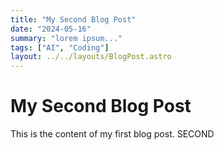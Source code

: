 ```yaml
---
title: "My Second Blog Post"
date: "2024-05-16"
summary: "lorem ipsum..."
tags: ["AI", "Coding"]
layout: ../../layouts/BlogPost.astro
---
```


# My Second Blog Post

This is the content of my first blog post. SECOND
